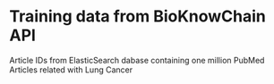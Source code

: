 # Training data from BioKnowChain API
Article IDs from ElasticSearch dabase containing one million PubMed Articles related with Lung Cancer 
